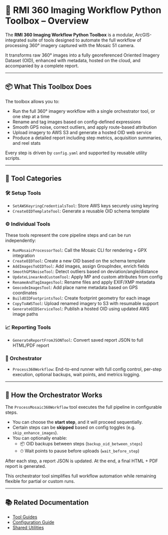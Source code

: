
# 🧰 RMI 360 Imaging Workflow Python Toolbox – Overview

The **RMI 360 Imaging Workflow Python Toolbox** is a modular, ArcGIS-integrated suite of tools designed to automate the
full workflow of processing 360° imagery captured with the Mosaic 51 camera.

It transforms raw 360° images into a fully georeferenced Oriented Imagery Dataset (OID), enhanced with metadata, hosted
on the cloud, and accompanied by a complete report.

---

## 📦 What This Toolbox Does

The toolbox allows you to:

- Run the full 360° imagery workflow with a single orchestrator tool, or one step at a time
- Rename and tag images based on config-defined expressions
- Smooth GPS noise, correct outliers, and apply route-based attribution
- Upload imagery to AWS S3 and generate a hosted OID web service
- Produce a detailed report including step metrics, acquisition summaries, and reel stats

Every step is driven by `config.yaml` and supported by reusable utility scripts.

---

## 📂 Tool Categories

### 🛠 Setup Tools
- `SetAWSKeyringCredentialsTool`: Store AWS keys securely using keyring
- `CreateOIDTemplateTool`: Generate a reusable OID schema template

### ⚙️ Individual Tools
These tools represent the core pipeline steps and can be run independently:

- `RunMosaicProcessorTool`: Call the Mosaic CLI for rendering + GPX integration
- `CreateOIDTool`: Create a new OID based on the schema template
- `AddImagesToOIDTool`: Add images, assign GroupIndex, enrich fields
- `SmoothGPSNoiseTool`: Detect outliers based on deviation/angle/distance
- `UpdateLinearAndCustomTool`: Apply MP and custom attributes from config
- `RenameAndTagImagesTool`: Rename files and apply EXIF/XMP metadata
- `GeocodeImagesTool`: Add place name metadata based on GPS coordinates
- `BuildOIDFootprintsTool`: Create footprint geometry for each image
- `CopyToAWSTool`: Upload renamed imagery to S3 with resumable support
- `GenerateOIDServiceTool`: Publish a hosted OID using updated AWS image paths

### 📈 Reporting Tools
- `GenerateReportFromJSONTool`: Convert saved report JSON to full HTML/PDF report

### 🚀 Orchestrator
- `Process360Workflow`: End-to-end runner with full config control, per-step execution, optional backups, wait points, and metrics logging.

---

## 🔄 How the Orchestrator Works

The `ProcessMosaic360Workflow` tool executes the full pipeline in configurable steps.

- You can choose the **start step**, and it will proceed sequentially.
- Certain steps can be **skipped** based on config toggles (e.g. `skip_enhance_images`).
- You can optionally enable:
  - 📦 OID backups between steps (`backup_oid_between_steps`)
  - ⏱ Wait points to pause before uploads (`wait_before_step`)

After each step, a report JSON is updated. At the end, a final HTML + PDF report is generated.

This orchestrator tool simplifies full workflow automation while remaining flexible for partial or custom runs.

---

## 📚 Related Documentation

- [Tool Guides](./TOOL_GUIDES.md)
- [Configuration Guide](./CONFIG_GUIDE.md)
- [Shared Utilities](./UTILITIES.md)

